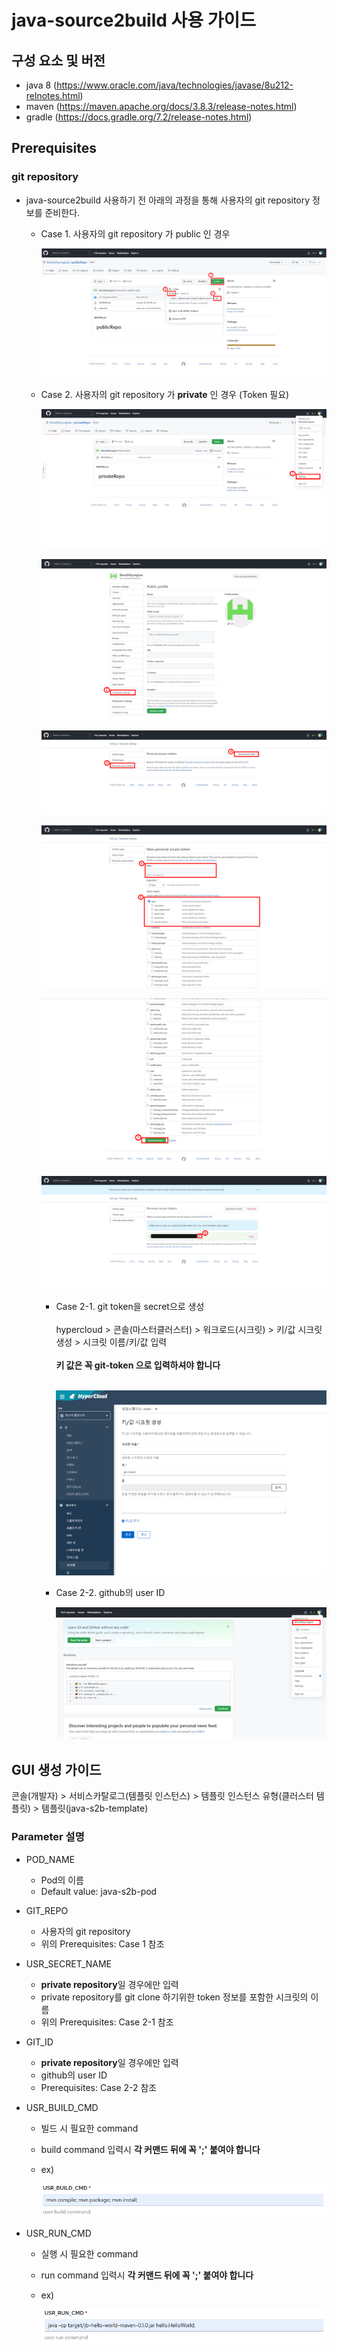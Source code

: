 # java-source2build 사용 가이드

## 구성 요소 및 버전
* java 8 (https://www.oracle.com/java/technologies/javase/8u212-relnotes.html)
* maven (https://maven.apache.org/docs/3.8.3/release-notes.html)
* gradle (https://docs.gradle.org/7.2/release-notes.html)

## Prerequisites

### git repository

* java-source2build 사용하기 전 아래의 과정을 통해 사용자의 git repository 정보를 준비한다.

  * Case 1. 사용자의 git repository 가 public 인 경우
  
    ![image](figure/public_repo.png)
  
  * Case 2. 사용자의 git repository 가 **private** 인 경우 (Token 필요)
   
    ![image](figure/private_repo_1.png)

    ![image](figure/private_repo_2.png)

    ![image](figure/private_repo_3.png)

    ![image](figure/private_repo_4.png)

    ![image](figure/private_repo_5.png)

    ![image](figure/private_repo_6.png)

    * Case 2-1. git token을 secret으로 생성
    <br><br/>
    hypercloud > 콘솔(마스터클러스터) > 워크로드(시크릿) > 키/값 시크릿 생성 > 시크릿 이름/키/값 입력 
    <br><br/>
    **키 값은 꼭 git-token 으로 입력하셔야 합니다**
    <br><br/>
    
       ![image](figure/하이퍼클라우드_시크릿.png)

    * Case 2-2. github의 user ID
  
      ![image](figure/userID.png)


## GUI 생성 가이드

콘솔(개발자) > 서비스카탈로그(템플릿 인스턴스) > 템플릿 인스턴스 유형(클러스터 템플릿) > 템플릿(java-s2b-template)

### Parameter 설명

* POD_NAME
  * Pod의 이름
  * Default value: java-s2b-pod
  
* GIT_REPO
  * 사용자의 git repository 
  * 위의 Prerequisites: Case 1 참조
  
* USR_SECRET_NAME
  * **private repository**일 경우에만 입력
  * private repository를 git clone 하기위한 token 정보를 포함한 시크릿의 이름
  * 위의 Prerequisites: Case 2-1 참조
  
* GIT_ID
  * **private repository**일 경우에만 입력
  * github의 user ID
  * Prerequisites: Case 2-2 참조

* USR_BUILD_CMD
  * 빌드 시 필요한 command
  * build command 입력시 **각 커맨드 뒤에 꼭 ';' 붙여야 합니다**
  * ex) 

    ![image](figure/build_cmd_example.png)

* USR_RUN_CMD
  * 실행 시 필요한 command
  * run command 입력시 **각 커맨드 뒤에 꼭 ';' 붙여야 합니다**
  * ex) 

    ![image](figure/run_cmd_example.png)

